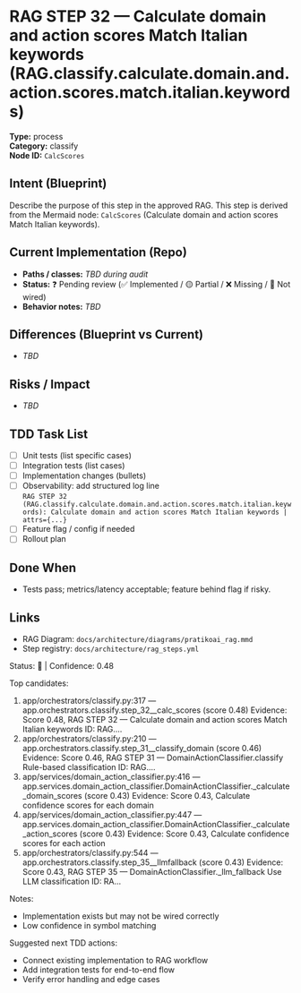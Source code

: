 # RAG STEP 32 — Calculate domain and action scores Match Italian keywords (RAG.classify.calculate.domain.and.action.scores.match.italian.keywords)

**Type:** process  
**Category:** classify  
**Node ID:** `CalcScores`

## Intent (Blueprint)
Describe the purpose of this step in the approved RAG. This step is derived from the Mermaid node: `CalcScores` (Calculate domain and action scores Match Italian keywords).

## Current Implementation (Repo)
- **Paths / classes:** _TBD during audit_
- **Status:** ❓ Pending review (✅ Implemented / 🟡 Partial / ❌ Missing / 🔌 Not wired)
- **Behavior notes:** _TBD_

## Differences (Blueprint vs Current)
- _TBD_

## Risks / Impact
- _TBD_

## TDD Task List
- [ ] Unit tests (list specific cases)
- [ ] Integration tests (list cases)
- [ ] Implementation changes (bullets)
- [ ] Observability: add structured log line  
  `RAG STEP 32 (RAG.classify.calculate.domain.and.action.scores.match.italian.keywords): Calculate domain and action scores Match Italian keywords | attrs={...}`
- [ ] Feature flag / config if needed
- [ ] Rollout plan

## Done When
- Tests pass; metrics/latency acceptable; feature behind flag if risky.

## Links
- RAG Diagram: `docs/architecture/diagrams/pratikoai_rag.mmd`
- Step registry: `docs/architecture/rag_steps.yml`


<!-- AUTO-AUDIT:BEGIN -->
Status: 🔌  |  Confidence: 0.48

Top candidates:
1) app/orchestrators/classify.py:317 — app.orchestrators.classify.step_32__calc_scores (score 0.48)
   Evidence: Score 0.48, RAG STEP 32 — Calculate domain and action scores Match Italian keywords
ID: RAG....
2) app/orchestrators/classify.py:210 — app.orchestrators.classify.step_31__classify_domain (score 0.46)
   Evidence: Score 0.46, RAG STEP 31 — DomainActionClassifier.classify Rule-based classification
ID: RAG....
3) app/services/domain_action_classifier.py:416 — app.services.domain_action_classifier.DomainActionClassifier._calculate_domain_scores (score 0.43)
   Evidence: Score 0.43, Calculate confidence scores for each domain
4) app/services/domain_action_classifier.py:447 — app.services.domain_action_classifier.DomainActionClassifier._calculate_action_scores (score 0.43)
   Evidence: Score 0.43, Calculate confidence scores for each action
5) app/orchestrators/classify.py:544 — app.orchestrators.classify.step_35__llmfallback (score 0.43)
   Evidence: Score 0.43, RAG STEP 35 — DomainActionClassifier._llm_fallback Use LLM classification
ID: RA...

Notes:
- Implementation exists but may not be wired correctly
- Low confidence in symbol matching

Suggested next TDD actions:
- Connect existing implementation to RAG workflow
- Add integration tests for end-to-end flow
- Verify error handling and edge cases
<!-- AUTO-AUDIT:END -->